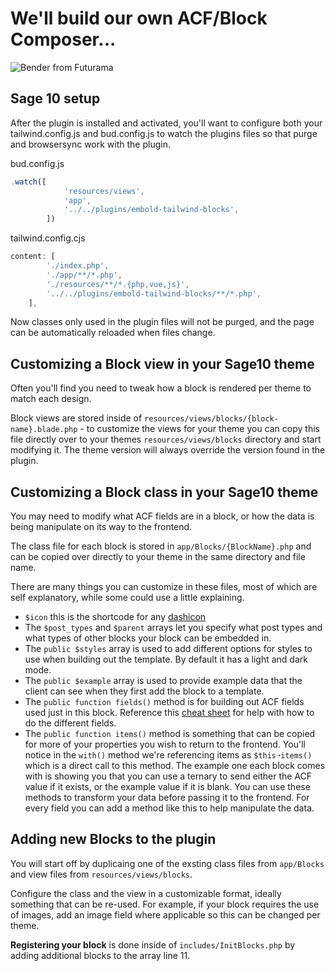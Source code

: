 # We'll build our own ACF/Block Composer...

![Bender from Futurama](https://media.giphy.com/media/cYhhUmbtbneb6/giphy.gif)

## Sage 10 setup

After the plugin is installed and activated, you'll want to configure both your tailwind.config.js and bud.config.js to
watch the plugins files so that purge and browsersync work with the plugin.

bud.config.js
```js
.watch([
            'resources/views',
            'app',
            '../../plugins/embold-tailwind-blocks',
        ])
```

tailwind.config.cjs
```js
content: [
        './index.php',
        './app/**/*.php',
        './resources/**/*.{php,vue,js}',
        '../../plugins/embold-tailwind-blocks/**/*.php',
    ],
```

Now classes only used in the plugin files will not be purged, and the page can be automatically reloaded when files change.

## Customizing a Block view in your Sage10 theme

Often you'll find you need to tweak how a block is rendered per theme to match each design.

Block views are stored inside of `resources/views/blocks/{block-name}.blade.php` - to customize the views for your theme you can
copy this file directly over to your themes `resources/views/blocks` directory and start modifying it. The theme version will 
always override the version found in the plugin.

## Customizing a Block class in your Sage10 theme

You may need to modify what ACF fields are in a block, or how the data is being manipulate on its way to the frontend.

The class file for each block is stored in `app/Blocks/{BlockName}.php` and can be copied over directly to your theme
in the same directory and file name.

There are many things you can customize in these files, most of which are self explanatory, while some could use a little explaining.

- `$icon` this is the shortcode for any [dashicon](https://developer.wordpress.org/resource/dashicons/)
- The `$post_types` and `$parent` arrays let you specify what post types and what types of other blocks your block can be embedded in.
- The `public $styles` array is used to add different options for styles to use when building out the template. By default it has a light and dark mode. 
- The `public $example` array is used to provide example data that the client can see when they first add the block to a template.
- The `public function fields()` method is for building out ACF fields used just in this block. Reference this [cheat sheet](https://github.com/Log1x/acf-builder-cheatsheet) for help with how to do the different fields.
- The `public function items()` method is something that can be copied for more of your properties you wish to return to the frontend. You'll notice in the `with()` method we're referencing items as `$this➝items()` which is a direct call to this method. The example one each block comes with is showing you that you can use a ternary to send either the ACF value if it exists, or the example value if it is blank. You can use these methods to transform your data before passing it to the frontend. For every field you can add a method like this to help manipulate the data.

## Adding new Blocks to the plugin

You will start off by duplicaing one of the exsting class files from `app/Blocks` and view files from `resources/views/blocks`.

Configure the class and the view in a customizable format, ideally something that can be re-used. For example, if your block requires the use
of images, add an image field where applicable so this can be changed per theme.

**Registering your block** is done inside of `includes/InitBlocks.php` by adding additional blocks to the array line 11.